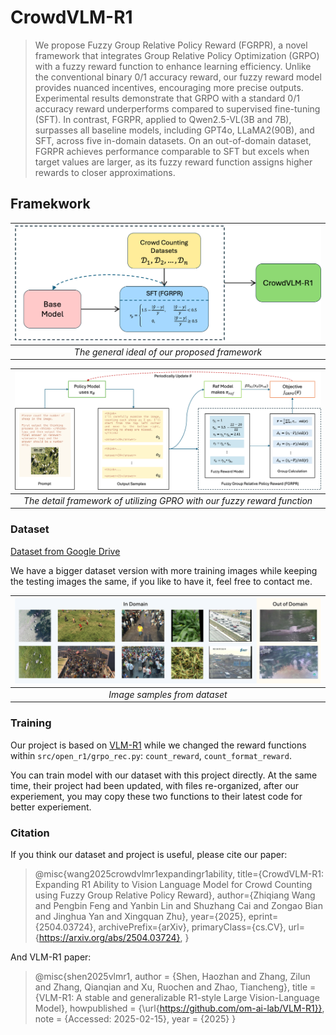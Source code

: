 # CrowdVLM-R1

> We propose Fuzzy Group Relative Policy Reward (FGRPR), a novel framework that integrates Group Relative Policy Optimization (GRPO) with a fuzzy reward function to enhance learning efficiency. Unlike the conventional binary 0/1 accuracy reward, our fuzzy reward model provides nuanced incentives, encouraging more precise outputs. Experimental results demonstrate that GRPO with a standard 0/1 accuracy reward underperforms compared to supervised fine-tuning (SFT). In contrast, FGRPR, applied to Qwen2.5-VL(3B and 7B), surpasses all baseline models, including GPT4o, LLaMA2(90B), and SFT, across five in-domain datasets. On an out-of-domain dataset, FGRPR achieves performance comparable to SFT but excels when target values are larger, as its fuzzy reward function assigns higher rewards to closer approximations. 

## Framekwork

|![](./images/general_flow.png)|
|:-:|
|*The general ideal of our proposed framework*|

|![](./images/sft_grpo.png)|
|:-:|
|*The detail framework of utilizing GPRO with our fuzzy reward function*|

### Dataset

[Dataset from Google Drive](https://drive.google.com/file/d/1vPNnTv_PFLeDXyFJzWhqtlHfxKW3juIO/view?usp=sharing)

We have a bigger dataset version with more training images while keeping the testing images the same, if you like to have it, feel free to contact me.

|![](.//images/image_example.png)|
|:-:|
|*Image samples from dataset*|


### Training

Our project is based on [VLM-R1](https://github.com/om-ai-lab/VLM-R1) while we changed the reward functions within `src/open_r1/grpo_rec.py`: `count_reward`, `count_format_reward`.

You can train model with our dataset with this project directly. At the same time, their project had been updated, with files re-organized, after our experiement, you may copy these two functions to their latest code for better experiement.

### Citation
If you think our dataset and project is useful, please cite our paper:
> @misc{wang2025crowdvlmr1expandingr1ability,
      title={CrowdVLM-R1: Expanding R1 Ability to Vision Language Model for Crowd Counting using Fuzzy Group Relative Policy Reward}, 
      author={Zhiqiang Wang and Pengbin Feng and Yanbin Lin and Shuzhang Cai and Zongao Bian and Jinghua Yan and Xingquan Zhu},
      year={2025},
      eprint={2504.03724},
      archivePrefix={arXiv},
      primaryClass={cs.CV},
      url={https://arxiv.org/abs/2504.03724}, 
}


And VLM-R1 paper:
> @misc{shen2025vlmr1,
    author       = {Shen, Haozhan and Zhang, Zilun and Zhang, Qianqian and Xu, Ruochen and Zhao, Tiancheng},
    title        = {VLM-R1: A stable and generalizable R1-style Large Vision-Language Model},
    howpublished = {\url{https://github.com/om-ai-lab/VLM-R1}},
    note         = {Accessed: 2025-02-15},
    year         = {2025}
}
